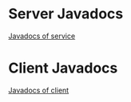 # Server Javadocs

[Javadocs of service](javadocs/server_apidocs/)

# Client Javadocs

[Javadocs of client](javadocs/client_apidocs/)